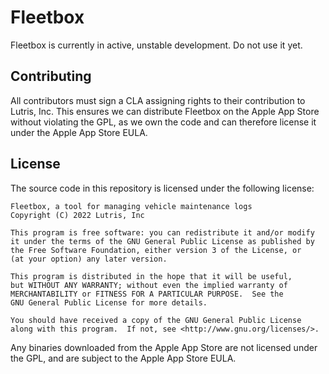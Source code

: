 # Fleetbox

Fleetbox is currently in active, unstable development. Do not use it yet.

## Contributing

All contributors must sign a CLA assigning rights to their contribution to
Lutris, Inc. This ensures we can distribute Fleetbox on the Apple App Store
without violating the GPL, as we own the code and can therefore license it
under the Apple App Store EULA.

## License

The source code in this repository is licensed under the following license:

    Fleetbox, a tool for managing vehicle maintenance logs
    Copyright (C) 2022 Lutris, Inc

    This program is free software: you can redistribute it and/or modify
    it under the terms of the GNU General Public License as published by
    the Free Software Foundation, either version 3 of the License, or
    (at your option) any later version.

    This program is distributed in the hope that it will be useful,
    but WITHOUT ANY WARRANTY; without even the implied warranty of
    MERCHANTABILITY or FITNESS FOR A PARTICULAR PURPOSE.  See the
    GNU General Public License for more details.

    You should have received a copy of the GNU General Public License
    along with this program.  If not, see <http://www.gnu.org/licenses/>.

Any binaries downloaded from the Apple App Store are not licensed under the GPL,
and are subject to the Apple App Store EULA.
